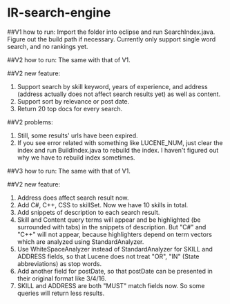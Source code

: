 # IR-search-engine

##V1 how to run:
Import the folder into eclipse and run SearchIndex.java. Figure out the build path if necessary.
Currently only support single word search, and no rankings yet.

##V2 how to run:
The same with that of V1.

##V2 new feature:
1. Support search by skill keyword, years of experience, and address (address actually does not affect search results yet) as well as content.
2. Support sort by relevance or post date.
3. Return 20 top docs for every search.

##V2 problems:
1. Still, some results' urls have been expired.
2. If you see error related with something like LUCENE_NUM, just clear the index and run BuildIndex.java to rebuild the index. I haven't figured out why we have to rebuild index sometimes.

##V3 how to run:
The same with that of V1.

##V2 new feature:
1. Address does affect search result now.
2. Add C#, C++, CSS to skillSet. Now we have 10 skills in total.
3. Add snippets of description to each search result.
4. Skill and Content query terms will appear and be highlighted (be surrounded with <B></B> tabs) in the snippets of description.
But "C#" and "C++" will not appear, because highlighters depend on term vectors which are analyzed using StandardAnalyzer.
5. Use WhiteSpaceAnalyzer instead of StandardAnalyzer for SKILL and ADDRESS fields, so that Lucene does not treat "OR", "IN" (State abbreviations) as stop words.
6. Add another field for postDate, so that postDate can be presented in their original format like 3/4/16.
7. SKILL and ADDRESS are both "MUST" match fields now. So some queries will return less results.

